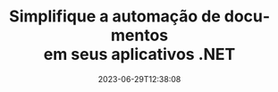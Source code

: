 ---
############################# Static ##########################
layout: "landing"
date: 2023-06-29T12:38:08
draft: false

lang: pt
product: "Total"
product_tag: "total"
platform: ".NET"
platform_tag: "net"

############################# Drop-down ############################
supported_platforms:
  items:
    # supported_platforms loop
    - title: ".NET"
      tag: "net"
    # supported_platforms loop
    - title: "Java"
      tag: "java"
      
############################# Head ############################
head_title: "Biblioteca completa de automação de documentos para aplicativos .NET"
head_description: "GroupDocs.Total for .NET é um conjunto completo de API de automação de documentos para desenvolvedores .NET, fornecendo um conjunto abrangente de ferramentas para trabalhar com vários formatos de documentos, incluindo PDF, Word, Excel, imagem, HTML, diagrama e muito mais ."

############################# Header ##########################
title: "Simplifique a automação de documentos<br> em seus aplicativos .NET"
description: "Desbloqueie a automação de documentos: converta, visualize e compare, edite e assine facilmente entre mais de 200 formatos."
words:
  for: "for"

actions:
  main: "Download grátis do NuGet"
  main_link: "https://www.nuget.org/packages/GroupDocs.Total"
  alt: "Licenciamento"
  alt_link: "https://purchase.groupdocs.com/pricing/total/net"
  title: "Pronto para começar?"
  description: "Experimente os recursos do GroupDocs.Total gratuitamente ou solicite uma licença"

release:
  title: "Versão {0} lançada"
  notes: "Veja o que é novo"
  downloads: "Transferências"
  link: "https://releases.groupdocs.com/total/net/release-notes/latest/"

code:
  title: "Mesclar e visualizar arquivos do Word em C#"
  more: "Mais exemplos"
  more_link: "https://github.com/groupdocs-total/GroupDocs.Total-for-.NET"
  install: "dotnet add package GroupDocs.Total"
  content: |
    ```csharp {style=abap} 
    // Carregue o arquivo DOCX de origem
    using (Merger merger = new Merger("sample1.docx"))
    {
        // Adicione outro arquivo DOCX para mesclar
        merger.Join("sample2.docx");

        // Mesclar arquivos DOCX e salvar o resultado
        merger.Save("merged.docx");
    }

    // Carregar arquivo DOCX mesclado no visualizador
    using (var viewer = new Viewer("merged.docx"))
    {
        // Defina opções de saída HTML, um arquivo por página
        var viewOptions = 
        HtmlViewOptions.ForEmbeddedResources("page{0}.html");
        
        // Renderize DOCX para HTML com recursos incorporados        
        viewer.View(viewOptions);
    }
    ```

############################# Overview ############################
overview:
  enable: true
  title: "GroupDocs.Total em resumo"
  description: "Automatize a visualização de arquivos, converta, edite, compare, pesquise, coloque marcas d'água e outros fluxos de trabalho em aplicativos .NET"
  features:
    # feature loop
    - title: "Combine o poder de vários produtos GroupDocs em uma solução única e abrangente"
      content: | 
        Você pode usar recursos de diferentes produtos GroupDocs para criar uma abordagem personalizada que atenda às suas necessidades específicas.
        <br><br>
        Por exemplo, você pode converter um arquivo Word em PDF e adicionar uma assinatura digital. Ou preencha os dados de um modelo de documento de um banco de dados ou extraia texto de uma imagem e depois traduza-o para outro idioma.
        <br><br>
        As possibilidades são infinitas!
          
    # feature loop
    - title: "Domine a diversidade de formatos de arquivo"
      content: "GroupDocs.Total for .NET desbloqueia compatibilidade com mais de 200 formatos de arquivo, permitindo processar documentos de todos os tipos populares. Desde formatos de escritório como Word e Excel até imagens, códigos e arquivos criptografados, nós ajudamos você."

    # feature loop
    - title: "Suporte multiplataforma"
      content: "Liberte-se das limitações da plataforma. GroupDocs.Total oferece compatibilidade entre plataformas, permitindo que você forneça desempenho ideal e disponibilidade de solução para usuários em qualquer sistema onde o .NET possa ser instalado."

############################# Platforms ############################
platforms:
  enable: true
  title: "Independência de plataforma"
  description: "GroupDocs.Total for .NET oferece suporte aos seguintes sistemas operacionais, estruturas e gerenciadores de pacotes"
  items:
    # platform loop
    - title: "Amazon"
      image: "amazon"
    # platform loop
    - title: "Docker"
      image: "docker"
    # platform loop
    - title: "Azure"
      image: "azure"
    # platform loop
    - title: "VS Code"
      image: "vs_code"
    # platform loop
    - title: "ReSharper"
      image: "resharper"
    # platform loop
    - title: "macOS"
      image: "finder"
    # platform loop
    - title: "Linux"
      image: "linux"
    # platform loop
    - title: "NuGet"
      image: "nuget"

############################# File formats ############################
formats:
  enable: true
  title: "Formatos de arquivo suportados"
  description: |
    GroupDocs.Total for .NET oferece suporte a operações com os seguintes [formatos de arquivo](https://docs.groupdocs.com/total/net/supported-document-formats/).
  groups:
    # group loop
    - color: "green"
      content: |
        ### Microsoft Office, OpenDocument e formatos de texto
        * **Word:** DOC, DOCX, DOCM, DOT, DOTX, DOTM, RTF, TXT
        * **Excel:** XLS, XLSX, XLSM, XLSB, XLTM, XLT, XLTM, XLTX
        * **PowerPoint:** PPT, PPTX, PPS, PPSX, PPSM, POT, POTM, POTX, PPTM        
        * **Project:** MPP, MPT, MPX
        * **Outlook:** MSG, EML, EMLX, PST, OST
        * **OneNote:** ONE
        * **OpenDocument:** ODT, OTT, ODS, ODP, OTP, OTS, ODG
        * **Fixed Page Layout:** PDF, TEX, XPS, OXPS
        * **e-Books:** EPUB, MOBI, DjVu
        * **Delimiter-Separated Values:** CSV, TSV
    # group loop
    - color: "blue"
      content: |
        ### Imagens, gráficos e diagramas
        * **Imagens rasterizadas:** BMP, GIF, JPG, PNG, TIFF, WebP, DNG, DIB, Jpeg2000 family
        * **Windows Icon:** ICO
        * **Scalable Vector Graphics:** SVG, CDR, CMX, IGS, SVGZ        
        * **Adobe Photoshop:** PSD, PSB        
        * **Stereo Lithography (3D Printing):** STL        
        * **Medical Imaging:** DICOM
        * **Plotter Documents:** PLT, HPG
        * **Autodesk Design Web Formats:** DWF, DWG
        * **AutoCAD Drawing:** DWT, IFC, STL, CF2        
      # group loop
    - color: "red"
      content: |
        ### Outro        
        * **Rede:** HTML, MHT, MHTML, XML
        * **Metafile:** WMF, EMF, CGM, EMZ, WMZ
        * **Visio:** VSD, VDX, VSS, VSSX, VSX, VST, VSTX, VTX, VSDX, VDW, VSTM, VSSM, VSDM
        * **Project:** MPP, MPT, MPX
        * **PostScript:** PS, EPS
        * **Arquivos:** ZIP, TAR, BZ2, GZ, RAR, RAR5
        * **Outro:** VCF, VCARD, NUMBERS, NSF, OBJ
        * **C/C++/C# Files:** C, CC, C# , CPP, CXX, CS, H, HH, M, MM
        * **Java/JavaScript Files:** JAVA, JS, JSON, PROPERTIES

############################# Features ############################
features:
  enable: true
  title: "Recursos do GroupDocs.Total"
  description: "Gerencie, renderize e converta de forma abrangente PDFs e documentos do Office"

  items:
    # feature loop
    - icon: "viewer"
      title: "Extensa visualização de arquivos"
      content: "Visualização abrangente de documentos em mais de 180 formatos, incluindo HTML, imagens e PDF."

    # feature loop
    - icon: "conversion"
      title: "Conversão de formato"
      content: "Conversão perfeita entre vários formatos de documentos sem ferramentas externas."

    # feature loop
    - icon: "annotation"
      title: "Anotação interativa"
      content: "Recursos avançados de anotação para elementos de texto e imagem em documentos."

    # feature loop
    - icon: "comparison"
      title: "Comparação de conteúdo"
      content: "Comparação precisa de documentos, destacando diferenças de conteúdo e estilo."

    # feature loop
    - icon: "signature"
      title: "Flexibilidade de Assinatura"
      content: "Opções versáteis de assinatura, incluindo texto, imagem e assinaturas digitais."

    # feature loop
    - icon: "assembly"
      title: "Criação de documentos baseados em modelos"
      content: "Geração automatizada de documentos a partir de modelos e fontes de dados externas."

    # feature loop
    - icon: "metadata"
      title: "Gerenciamento de metadados"
      content: "Acesso e manipulação robustos de metadados para controle aprimorado de documentos."

    # feature loop
    - icon: "search"
      title: "Busca Avançada"
      content: "Funcionalidade de pesquisa poderosa com suporte para algoritmos difusos e sinônimos."

    # feature loop
    - icon: "watermark"
      title: "Controle de marca d’água"
      content: "Gerenciamento fácil de marcas d'água de documentos, oferecendo recursos de personalização e extração."

############################# Code samples ############################
code_samples:
  enable: true
  title: "Amostras de código"
  description: "Alguns cenários reais de GroupDocs.Total para uso de .NET"
  items:
    # code sample loop
    - title: "Proteja e organize contratos: aplique marcas d'água e gerencie metadados em arquivo DOCX"
      content: |
        Proteja e organize seus documentos do Word de maneira eficiente com este exemplo de código abrangente. O exemplo abaixo permite que você implemente gerenciamento robusto de marcas d'água e metadados em seu fluxo de trabalho de contrato para maior segurança e gerenciamento de informações. Ele demonstra como: <br><br>
        <b>Aplicar uma marca d'água personalizada:</b> Adicione uma marca d'água de destaque 'Rascunho do contrato' ao documento para maior clareza e proteção visual. [Personalize a marca d’água](https://docs.groupdocs.com/watermark/net/basic-usage/customize/) com opções de fonte, cor, opacidade e alinhamento. <br><br>
        <b>Aprimorar metadados:</b> [Modifique facilmente os metadados do documento](https://docs.groupdocs.com/metadata/net/working-with-metadata-in-wordprocessing-documents/) para incluir detalhes essenciais como autor, horário de criação, empresa, categoria e palavras-chave para melhor organização e capacidade de pesquisa.
       
        {{< landing/code title="C#">}}
        ```csharp {style=abap}  
        using GroupDocs.Metadata;
        using GroupDocs.Watermark;
        using GroupDocs.Watermark.Common;
        using GroupDocs.Watermark.Watermarks;
        
        // Carregue seu documento em marca d'água
        using (Watermarker watermarker = new Watermarker("contract.docx"))
        {
            // Defina o texto e a fonte desejados para a marca d'água
            TextWatermark watermark = new TextWatermark("Contract Draft", new Font("Arial", 60, FontStyle.Bold));
            
            // Escolha a cor da fonte e a opacidade, rotação e alinhamentos do texto
            watermark.ForegroundColor = Color.DarkGreen;
            watermark.Opacity = 0.5;
            watermark.HorizontalAlignment = HorizontalAlignment.Center;
            watermark.VerticalAlignment = VerticalAlignment.Center;
            
            // Aplicar a marca d'água
            watermarker.Add(watermark);
            
            // Salve o documento resultante
            watermarker.Save("watermarked-contract.docx");
        }

        using (Metadata metadata = new Metadata("watermarked-contract.docx"))
        {
          var root = metadata.GetRootPackage<WordProcessingRootPackage>();

          // Atualizar propriedades de metadados do documento
          root.DocumentProperties.Author = "Name Surname";
          root.DocumentProperties.CreatedTime = DateTime.Now;
          root.DocumentProperties.Company = "Company Name";
          root.DocumentProperties.Category = "Work materials";
          root.DocumentProperties.Keywords = "contract, watermarked";

          // Salvar documento com metadados atualizados
          metadata.Save("contract-final.docx");
        }        
        ```
        {{< /landing/code >}}
    # code sample loop
    - title: "Redação simplificada de documentos"
      content: |
        <b>Cenário:</b> Um grande escritório de advocacia frequentemente processa diversos documentos contendo informações confidenciais de clientes que devem ser editadas antes de serem compartilhadas com terceiros ou para divulgação pública. A redação manual dessas informações confidenciais pode ser tediosa, demorada e propensa a erros humanos. Para garantir eficiência, precisão e conformidade com as regulamentações de proteção de dados, o escritório de advocacia busca uma solução automatizada para agilizar o processo de redação de documentos. 
        
        <br>

        <b>Solução:</b>
        GroupDocs.Total automatiza o processo, acionando a redação ao receber um documento. Além disso, [opções flexíveis](https://docs.groupdocs.com/redaction/net/text-redactions/) permitem a personalização, permitindo definir regras, escolher modos de redação (por exemplo, blecaute, substituir por asteriscos) e especificar seções ou páginas específicas para redação. Por fim, [saída fácil de usar](https://docs.groupdocs.com/viewer/net/rendering-to-pdf/) gera documentos editados em formato PDF para fácil compartilhamento e revisão, enquanto segurança e auditabilidade aprimoradas garantem todo o processo. o processo é documentado para conformidade e responsabilidade. 
        <br><br>
        Esta solução abrangente capacita profissionais jurídicos e outras organizações a reduzir significativamente o tempo e os custos de redação, minimizar o erro humano e lidar consistentemente com informações confidenciais com confiança.        
              
        {{< landing/code title="C#">}}
        ```csharp {style=abap}   
        using GroupDocs.Redaction;
        using GroupDocs.Viewer;
        using GroupDocs.Viewer.Options;

        // Carregar documento com dados privados no redator 
        using (Redactor redactor = new Redactor("customer-info.docx"))
        {
          // Configure e personalize opções de redação 
          redactor.Apply(new ExactPhraseRedaction("John Smith", new ReplacementOptions("[personal]")));
          // Aplicar redações e salvar o resultado 
          redactor.Save();
        }

        // Carregar arquivo editado para revisão 
        using (var viewer = new Viewer("customer-info.docx"))
        {
          // Configure o PDF como formato de visualização desejado       
          var viewOptions = new PdfViewOptions("redacted-info.pdf");

          // Salvar documento em PDF      
          viewer.View(viewOptions);
        }
        ```
        {{< /landing/code >}}
############################# Reviews ############################
# reviews:
# enable: true
# title: "Avaliações de produtos GroupDocs"
# description: "Não acredite apenas na nossa palavra. Veja o que outros desenvolvedores dizem sobre nossas APIs"

# items:
#   # review loop
#   - title: "GroupDocs.Total"
#     content: "Excelente atendimento e excelentes produtos. Eles foram extremamente úteis e receptivos durante o processo de implementação do GroupDocs.Viewer para .NET, não posso recomendá-los o suficiente."
#     author: "Martin Lasarga"
#     company: "Product Manager at Axentria ECM by G.S.I."

#   # review loop
#   - title: "GroupDocs.Total"
#     content: "Depois de implementar e usar GroupDocs.Viewer for Java no projeto parece estar funcionando muito bem. Eu testei com muitos documentos e até agora tudo bem. Tudo o que joguei nele é renderizado perfeitamente e parece tão bom quanto em um visualizador de PDF ou MS Word."
#     author: "Mats Oustad"
#     company: "Senior Consultant/Partner at Novanet AS"
---
